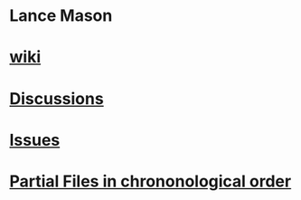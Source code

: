 # Lance Mason 


# [wiki](https://github.com/mconsulting/legal/wiki) 


# [Discussions](https://github.com/mconsulting/legal/discussions)

# [Issues](https://github.com/mconsulting/legal/issues)

# [Partial Files in chrononological order](files)







